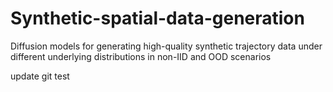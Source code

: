 # Synthetic-spatial-data-generation
Diffusion models for generating high-quality synthetic trajectory data under different underlying distributions in non-IID and OOD scenarios

update git test
